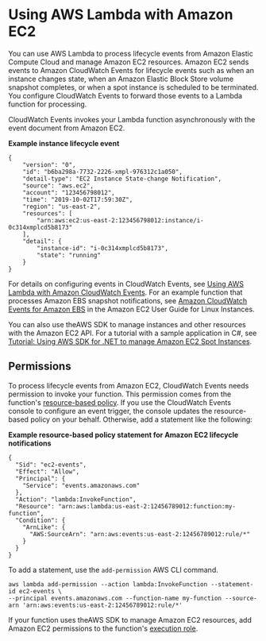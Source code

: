# Using AWS Lambda with Amazon EC2<a name="services-ec2"></a>

You can use AWS Lambda to process lifecycle events from Amazon Elastic Compute Cloud and manage Amazon EC2 resources\. Amazon EC2 sends events to Amazon CloudWatch Events for lifecycle events such as when an instance changes state, when an Amazon Elastic Block Store volume snapshot completes, or when a spot instance is scheduled to be terminated\. You configure CloudWatch Events to forward those events to a Lambda function for processing\.

CloudWatch Events invokes your Lambda function asynchronously with the event document from Amazon EC2\.

**Example instance lifecycle event**  

```
{
    "version": "0",
    "id": "b6ba298a-7732-2226-xmpl-976312c1a050",
    "detail-type": "EC2 Instance State-change Notification",
    "source": "aws.ec2",
    "account": "123456798012",
    "time": "2019-10-02T17:59:30Z",
    "region": "us-east-2",
    "resources": [
        "arn:aws:ec2:us-east-2:123456798012:instance/i-0c314xmplcd5b8173"
    ],
    "detail": {
        "instance-id": "i-0c314xmplcd5b8173",
        "state": "running"
    }
}
```

For details on configuring events in CloudWatch Events, see [Using AWS Lambda with Amazon CloudWatch Events](services-cloudwatchevents.md)\. For an example function that processes Amazon EBS snapshot notifications, see [Amazon CloudWatch Events for Amazon EBS](https://docs.aws.amazon.com/AWSEC2/latest/UserGuide/ebs-cloud-watch-events.html) in the Amazon EC2 User Guide for Linux Instances\.

You can also use theAWS SDK to manage instances and other resources with the Amazon EC2 API\. For a tutorial with a sample application in C\#, see [Tutorial: Using AWS SDK for \.NET to manage Amazon EC2 Spot Instances](services-ec2-tutorial.md)\.

## Permissions<a name="services-ec2-permissions"></a>

To process lifecycle events from Amazon EC2, CloudWatch Events needs permission to invoke your function\. This permission comes from the function's [resource\-based policy](access-control-resource-based.md)\. If you use the CloudWatch Events console to configure an event trigger, the console updates the resource\-based policy on your behalf\. Otherwise, add a statement like the following:

**Example resource\-based policy statement for Amazon EC2 lifecycle notifications**  

```
{
  "Sid": "ec2-events",
  "Effect": "Allow",
  "Principal": {
    "Service": "events.amazonaws.com"
  },
  "Action": "lambda:InvokeFunction",
  "Resource": "arn:aws:lambda:us-east-2:12456789012:function:my-function",
  "Condition": {
    "ArnLike": {
      "AWS:SourceArn": "arn:aws:events:us-east-2:12456789012:rule/*"
    }
  }
}
```

To add a statement, use the `add-permission` AWS CLI command\.

```
aws lambda add-permission --action lambda:InvokeFunction --statement-id ec2-events \
--principal events.amazonaws.com --function-name my-function --source-arn 'arn:aws:events:us-east-2:12456789012:rule/*'
```

If your function uses theAWS SDK to manage Amazon EC2 resources, add Amazon EC2 permissions to the function's [execution role](lambda-intro-execution-role.md)\.